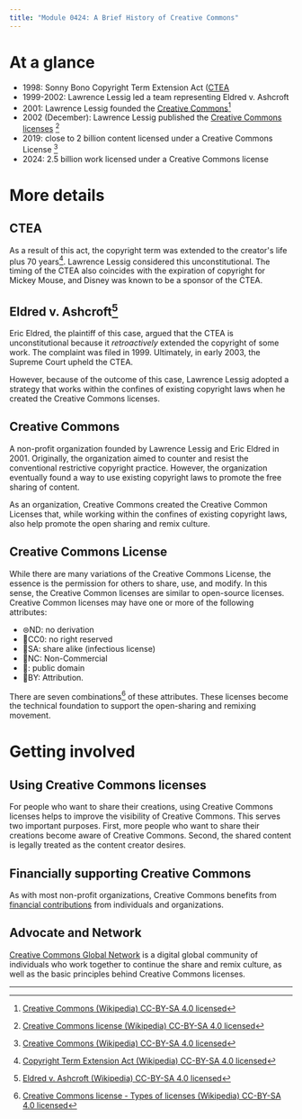 ```yaml
---
title: "Module 0424: A Brief History of Creative Commons" 
---
```


# At a glance

* 1998: Sonny Bono Copyright Term Extension Act ([CTEA](#CETA)
* 1999-2002: Lawrence Lessig led a team representing Eldred v. Ashcroft
* 2001: Lawrence Lessig founded the [Creative Commons](#creative-commons)[^2]
* 2002 (December): Lawrence Lessig published the [Creative Commons licenses](#creative-common-license) [^3]
* 2019: close to 2 billion content licensed under a Creative Commons License [^2]
* 2024: 2.5 billion work licensed under a Creative Commons license

# More details

## CTEA

As a result of this act, the copyright term was extended to the creator's life plus 70 years[^1]. Lawrence Lessig considered this unconstitutional. The timing of the CTEA also coincides with the expiration of copyright for Mickey Mouse, and Disney was known to be a sponsor of the CTEA.

## Eldred v. Ashcroft[^5]

Eric Eldred, the plaintiff of this case, argued that the CTEA is unconstitutional because it *retroactively* extended the copyright of some work. The complaint was filed in 1999. Ultimately, in early 2003, the Supreme Court upheld the CTEA. 

However, because of the outcome of this case, Lawrence Lessig adopted a strategy that works within the confines of existing copyright laws when he created the Creative Commons licenses. 

## Creative Commons

A non-profit organization founded by Lawrence Lessig and Eric Eldred in 2001. Originally, the organization aimed to counter and resist the conventional restrictive copyright practice. However, the organization eventually found a way to use existing copyright laws to promote the free sharing of content.

As an organization, Creative Commons created the Creative Common Licenses that, while working within the confines of existing copyright laws, also help promote the open sharing and remix culture.

## Creative Commons License

While there are many variations of the Creative Commons License, the essence is the permission for others to share, use, and modify. In this sense, the Creative Common licenses are similar to open-source licenses. Creative Common licenses may have one or more of the following attributes:

* ⊜ND: no derivation
* 🄍CC0: no right reserved
* 🄎SA: share alike (infectious license)
* 🄏NC: Non-Commercial
* 🅮: public domain
* 🅯BY: Attribution.

There are seven combinations[^4] of these attributes. These licenses become the technical foundation to support the open-sharing and remixing movement.

# Getting involved

## Using Creative Commons licenses

For people who want to share their creations, using Creative Commons licenses helps to improve the visibility of Creative Commons. This serves two important purposes. First, more people who want to share their creations become aware of Creative Commons. Second, the shared content is legally treated as the content creator desires.

## Financially supporting Creative Commons

As with most non-profit organizations, Creative Commons benefits from [financial contributions](https://creativecommons.org/support-cc/) from individuals and organizations.

## Advocate and Network

[Creative Commons Global Network](https://network.creativecommons.org/) is a digital global community of individuals who work together to continue the share and remix culture, as well as the basic principles behind Creative Commons licenses.

---

[^1]: [Copyright Term Extension Act (Wikipedia) CC-BY-SA 4.0 licensed](https://en.wikipedia.org/wiki/Copyright_Term_Extension_Act)
[^2]: [Creative Commons (Wikipedia)  CC-BY-SA 4.0 licensed](https://en.wikipedia.org/wiki/Creative_Commons)
[^3]: [Creative Commons license (Wikipedia) CC-BY-SA 4.0 licensed](https://en.wikipedia.org/wiki/Creative_Commons_license)
[^4]: [Creative Commons license - Types of licenses (Wikipedia) CC-BY-SA 4.0 licensed](https://en.wikipedia.org/wiki/Creative_Commons_license#Types_of_licenses)
[^5]: [Eldred v. Ashcroft (Wikipedia) CC-BY-SA 4.0 licensed](https://en.wikipedia.org/wiki/Eldred_v._Ashcroft)
